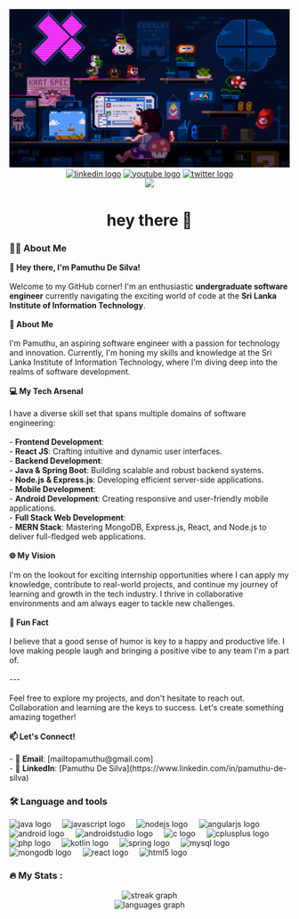 <div align="center">
  <img  src="https://github.com/Pamuthu-De-Silva/Pamuthu-De-Silva/blob/8fd3d94c38d11b2cb82612f57a5a11c9ad938525/mario.gif" />
</div>

<div align="center">
  <a href="https://www.linkedin.com/in/pamuthu-de-silva"><img src="https://img.shields.io/static/v1?message=LinkedIn&logo=linkedin&label=&color=0077B5&logoColor=white&labelColor=&style=for-the-badge" height="25" alt="linkedin logo" /></a>
  <a href="https://www.youtube.com/channel/UC-pamuthu"><img src="https://img.shields.io/static/v1?message=Youtube&logo=youtube&label=&color=FF0000&logoColor=white&labelColor=&style=for-the-badge" height="25" alt="youtube logo" /></a>
  <a href="https://twitter.com/pamuthu_de_silva"><img src="https://img.shields.io/static/v1?message=Twitter&logo=twitter&label=&color=1DA1F2&logoColor=white&labelColor=&style=for-the-badge" height="25" alt="twitter logo" /></a>
</div>

<div align="center">
  <img src="https://visitor-badge.laobi.icu/badge?page_id=Pamuthu-De-Silva.Pamuthu-De-Silva&" />
</div>

<h1 align="center">hey there 👋</h1>

<h3 align="left">👩‍💻  About Me</h3>

<p align="left"><b>🌟 Hey there, I'm Pamuthu De Silva!</b><br><br>Welcome to my GitHub corner! I'm an enthusiastic <b>undergraduate software engineer</b> currently navigating the exciting world of code at the <b>Sri Lanka Institute of Information Technology</b>. <br><br><b>🚀 About Me</b><br><br>I'm Pamuthu, an aspiring software engineer with a passion for technology and innovation. Currently, I'm honing my skills and knowledge at the Sri Lanka Institute of Information Technology, where I'm diving deep into the realms of software development.<br><br>
<b>💻 My Tech Arsenal</b><br><br>I have a diverse skill set that spans multiple domains of software engineering:<br><br>- <b>Frontend Development</b>: <br>  - <b>React JS</b>: Crafting intuitive and dynamic user interfaces.<br>- <b>Backend Development</b>: <br>  - <b>Java & Spring Boot</b>: Building scalable and robust backend systems.<br>  - <b>Node.js & Express.js</b>: Developing efficient server-side applications.<br>- <b>Mobile Development</b>: <br>  - <b>Android Development</b>: Creating responsive and user-friendly mobile applications.<br>- <b>Full Stack Web Development</b>: <br>  - <b>MERN Stack</b>: Mastering MongoDB, Express.js, React, and Node.js to deliver full-fledged web applications.<br><br>
<b>🌐 My Vision</b><br><br>I'm on the lookout for exciting internship opportunities where I can apply my knowledge, contribute to real-world projects, and continue my journey of learning and growth in the tech industry. I thrive in collaborative environments and am always eager to tackle new challenges.<br><br>
<b>🎉 Fun Fact</b><br><br>I believe that a good sense of humor is key to a happy and productive life. I love making people laugh and bringing a positive vibe to any team I'm a part of. <br><br>---<br><br>Feel free to explore my projects, and don't hesitate to reach out. Collaboration and learning are the keys to success. Let's create something amazing together!<br><br><b>📫 Let's Connect!</b><br><br>- 📧 <b>Email</b>: [mailtopamuthu@gmail.com]<br>- 💼 <b>LinkedIn</b>: [Pamuthu De Silva](https://www.linkedin.com/in/pamuthu-de-silva)</p>

<h3 align="left">🛠 Language and tools</h3>

<div align="left">
  <img src="https://cdn.jsdelivr.net/gh/devicons/devicon/icons/java/java-original.svg" height="40" alt="java logo" />
  <img width="12" />
  <img src="https://cdn.jsdelivr.net/gh/devicons/devicon/icons/javascript/javascript-original.svg" height="40" alt="javascript logo" />
  <img width="12" />
  <img src="https://cdn.jsdelivr.net/gh/devicons/devicon/icons/nodejs/nodejs-original.svg" height="40" alt="nodejs logo" />
  <img width="12" />
  <img src="https://cdn.jsdelivr.net/gh/devicons/devicon/icons/angularjs/angularjs-original.svg" height="40" alt="angularjs logo" />
  <img width="12" />
  <img src="https://cdn.jsdelivr.net/gh/devicons/devicon/icons/android/android-original.svg" height="40" alt="android logo" />
  <img width="12" />
  <img src="https://cdn.jsdelivr.net/gh/devicons/devicon/icons/androidstudio/androidstudio-original.svg" height="40" alt="androidstudio logo" />
  <img width="12" />
  <img src="https://cdn.jsdelivr.net/gh/devicons/devicon/icons/c/c-original.svg" height="40" alt="c logo" />
  <img width="12" />
  <img src="https://cdn.jsdelivr.net/gh/devicons/devicon/icons/cplusplus/cplusplus-original.svg" height="40" alt="cplusplus logo" />
  <img width="12" />
  <img src="https://cdn.jsdelivr.net/gh/devicons/devicon/icons/php/php-original.svg" height="40" alt="php logo" />
  <img width="12" />
  <img src="https://cdn.jsdelivr.net/gh/devicons/devicon/icons/kotlin/kotlin-original.svg" height="40" alt="kotlin logo" />
  <img width="12" />
  <img src="https://cdn.jsdelivr.net/gh/devicons/devicon/icons/spring/spring-original.svg" height="40" alt="spring logo" />
  <img width="12" />
  <img src="https://cdn.jsdelivr.net/gh/devicons/devicon/icons/mysql/mysql-original.svg" height="40" alt="mysql logo" />
  <img width="12" />
  <img src="https://cdn.jsdelivr.net/gh/devicons/devicon/icons/mongodb/mongodb-original.svg" height="40" alt="mongodb logo" />
  <img width="12" />
  <img src="https://cdn.jsdelivr.net/gh/devicons/devicon/icons/react/react-original.svg" height="40" alt="react logo" />
  <img width="12" />
  <img src="https://cdn.jsdelivr.net/gh/devicons/devicon/icons/html5/html5-original.svg" height="40" alt="html5 logo" />
</div>

<h3 align="left">🔥 My Stats :</h3>

<div align="center">
  <img src="https://streak-stats.demolab.com?user=Pamuthu-De-Silva&locale=en&mode=daily&theme=dark&hide_border=false&border_radius=5&order=3" height="220" alt="streak graph" />
</div>

<div align="center">
  <img src="https://github-readme-stats.vercel.app/api/top-langs?username=Pamuthu-De-Silva&locale=en&hide_title=false&layout=compact&card_width=320&langs_count=5&theme=dracula&hide_border=false&order=2" height="150" alt="languages graph" />
</div>
